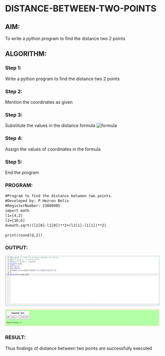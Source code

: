 # DISTANCE-BETWEEN-TWO-POINTS

## AIM:
To write a python program to find the distance two 2 points
## ALGORITHM:
### Step 1: 
Write a python program to find the distance two 2 points
### Step 2: 
Mention the coordinates as given
### Step 3: 
Substitute the values in the distance formula  ![formula](/formula.JPG)
### Step 4: 
Assign the values of coordinates in the formula
### Step 5: 
End the program

### PROGRAM:
```
#Program to find the distance between two points.
#Developed by: P Hezron Belix 
#RegisterNumber: 23009905
import math
l1=[4,2]
l2=[10,6]
d=math.sqrt((l2[0]-l1[0])**2+(l2[1]-l1[1])**2)

print(round(d,2))
```
### OUTPUT:
![print](/ou.png)

### RESULT:
Thus findings of distance between two points are successfully executed
